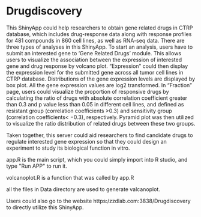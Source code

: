 # Drugdiscovery
This ShinyApp could help researchers to obtain gene related drugs in CTRP database, which includes drug-response data along with response profiles for 481 compounds in 860 cell lines, as well as RNA-seq data. There are three types of analyses in this ShinyApp. To start an analysis, users have to submit an interested gene to ‘Gene Related Drugs’ module. This allows users to visualize the association between the expression of interested gene and drug response by volcano plot. 
“Expression” could then display the expression level for the submitted gene across all tumor cell lines in CTRP database. Distributions of the gene expression levels are displayed by box plot. All the gene expression values are log2 transformed. 
In “Fraction” page, users could visualize the proportion of responsive drugs by calculating the ratio of drugs with absolute correlation coefficient greater than 0.3 and p value less than 0.05 in different cell lines, and defined as resistant group (correlation coefficients >0.3) and sensitivity group (correlation coefficients< −0.3), respectively. Pyramid plot was then utilized to visualize the ratio distribution of related drugs between these two groups. 

Taken together, this server could aid researchers to find candidate drugs to regulate interested gene expression so that they could design an experiment to study its biological function in vitro. 


app.R is the main script, which you could simply import into R studio, and type "Run APP" to run it. 

volcanoplot.R is a function that was called by app.R

all the files in Data directory are used to generate valcanoplot.

Users could also go to the website https:/zzdlab.com:3838/Drugdiscovery to directly utilize this ShinyApp.
